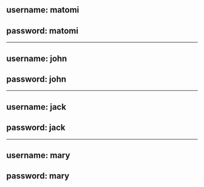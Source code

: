 ## username: matomi 
## password: matomi

------------------

## username: john 
## password: john


------------------

## username: jack 
## password: jack

------------------

## username: mary 
## password: mary
